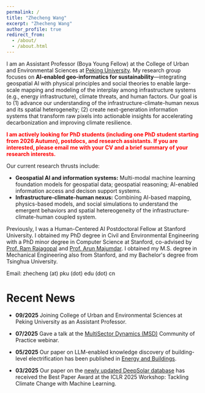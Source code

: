 ```yaml
---
permalink: /
title: "Zhecheng Wang"
excerpt: "Zhecheng Wang"
author_profile: true
redirect_from: 
  - /about/
  - /about.html
---
```



I am an Assistant Professor (Boya Young Fellow) at the College of Urban and Environmental Sciences at [Peking University](https://english.pku.edu.cn/). My research group focuses on **AI-enabled geo-informatics for sustainability**—integrating geospatial AI with physical principles and social theories to enable large-scale mapping and modeling of the interplay among infrastructure systems (e.g., energy infrastructure), climate threats, and human factors. Our goal is to (1) advance our understanding of the infrastructure-climate-human nexus and its spatial heterogeneity; (2) create next-generation information systems that transform raw pixels into actionable insights for accelerating decarbonization and improving climate resilience.

<span style="color:red">**I am actively looking for PhD students (including one PhD student starting from 2026 Autumn), postdocs, and research assistants. If you are interested, please email me with your CV and a brief summary of your research interests.**</span>

Our current research thrusts include:

* **Geospatial AI and information systems:** Multi-modal machine learning foundation models for geospatial data; geospatial reasoning; AI-enabled information access and decison support systems.
* **Infrastructure-climate-human nexus:** Combining AI-based mapping, physics-based models, and social simulations to understand the emergent behaviors and spatial hetereogeneity of the infrastructure-climate-human coupled system.

Previously, I was a Human-Centered AI Postdoctoral Fellow at Stanford University. I obtained my PhD degree in Civil and Environmental Engineering with a PhD minor degree in Computer Science at Stanford, co-advised by [Prof. Ram Rajagopal](https://profiles.stanford.edu/ram-rajagopal) and [Prof. Arun Majumdar](https://profiles.stanford.edu/arun-majumdar). I obtained my M.S. degree in Mechanical Engineering also from Stanford, and my Bachelor's degree from Tsinghua University. 

Email: zhecheng (at) pku (dot) edu (dot) cn


Recent News 
======


* **09/2025** Joining College of Urban and Environmental Sciences at Peking University as an Assistant Professor.


* **07/2025** Gave a talk at the [MultiSector Dynamics (MSD)](https://multisectordynamics.org/) Community of Practice webinar.


* **05/2025** Our paper on LLM-enabled knowledge discovery of building-level electrification has been published in [Energy and Buildings](https://doi.org/10.1016/j.enbuild.2025.115890).


* **03/2025** Our paper on the [newly updated DeepSolar database](https://www.climatechange.ai/papers/iclr2025/55) has received the Best Paper Award at the ICLR 2025 Workshop: Tackling Climate Change with Machine Learning.
